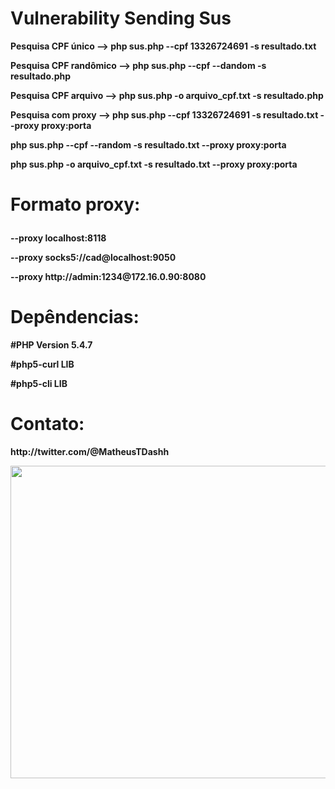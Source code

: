 <h1>Vulnerability Sending Sus</h1>

<b><p>Pesquisa CPF único     --> php sus.php --cpf 13326724691 -s resultado.txt</p></b>
<b><p>Pesquisa CPF randômico --> php sus.php --cpf --dandom -s resultado.php</p></b>
<b><p>Pesquisa CPF arquivo   --> php sus.php -o arquivo_cpf.txt -s resultado.php</p></b>
<b><p>Pesquisa com proxy     --> php sus.php --cpf 13326724691 -s resultado.txt --proxy proxy:porta</p></b>
<b><p>php sus.php --cpf --random -s resultado.txt --proxy proxy:porta</p></b>
<b><p>php sus.php -o arquivo_cpf.txt -s resultado.txt --proxy proxy:porta</p></b>

<h1><p>Formato proxy:</h1></p>
<b><p>--proxy localhost:8118</p></b>
<b><p>--proxy socks5://cad@localhost:9050</p></b>
<b><p>--proxy http://admin:1234@172.16.0.90:8080</p></b>

<h1>Depêndencias:</h1>
<b><b><p>#PHP Version         5.4.7</p></b>
<b><p>#php5-curl           LIB</p></b>
<b><p>#php5-cli            LIB</p></b>

<h1>Contato:</h1>
<p>http://twitter.com/@MatheusTDashh</p>
<p><img width="750" height="500" src="http://i.imgur.com/fuNul5h.jpg"></p>
